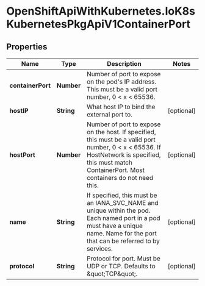 # OpenShiftApiWithKubernetes.IoK8sKubernetesPkgApiV1ContainerPort

## Properties
Name | Type | Description | Notes
------------ | ------------- | ------------- | -------------
**containerPort** | **Number** | Number of port to expose on the pod&#39;s IP address. This must be a valid port number, 0 &lt; x &lt; 65536. | 
**hostIP** | **String** | What host IP to bind the external port to. | [optional] 
**hostPort** | **Number** | Number of port to expose on the host. If specified, this must be a valid port number, 0 &lt; x &lt; 65536. If HostNetwork is specified, this must match ContainerPort. Most containers do not need this. | [optional] 
**name** | **String** | If specified, this must be an IANA_SVC_NAME and unique within the pod. Each named port in a pod must have a unique name. Name for the port that can be referred to by services. | [optional] 
**protocol** | **String** | Protocol for port. Must be UDP or TCP. Defaults to \&quot;TCP\&quot;. | [optional] 


